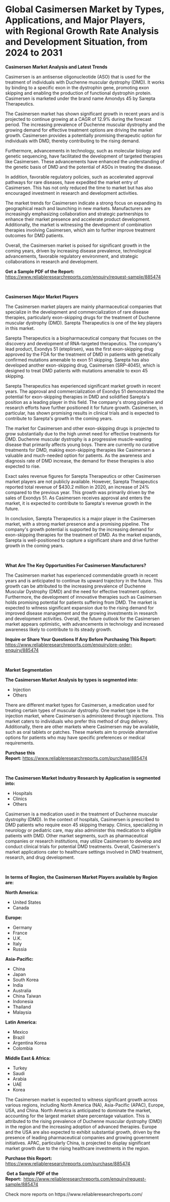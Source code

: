 <p><h1>Global Casimersen Market by Types, Applications, and Major Players, with Regional Growth Rate Analysis and Development Situation, from 2024 to 2031</h1></p><p><strong>Casimersen Market Analysis and Latest Trends</strong></p>
<p><p>Casimersen is an antisense oligonucleotide (ASO) that is used for the treatment of individuals with Duchenne muscular dystrophy (DMD). It works by binding to a specific exon in the dystrophin gene, promoting exon skipping and enabling the production of functional dystrophin protein. Casimersen is marketed under the brand name Amondys 45 by Sarepta Therapeutics.</p><p>The Casimersen market has shown significant growth in recent years and is projected to continue growing at a CAGR of 12.9% during the forecast period. The increasing prevalence of Duchenne muscular dystrophy and the growing demand for effective treatment options are driving the market growth. Casimersen provides a potentially promising therapeutic option for individuals with DMD, thereby contributing to the rising demand.</p><p>Furthermore, advancements in technology, such as molecular biology and genetic sequencing, have facilitated the development of targeted therapies like Casimersen. These advancements have enhanced the understanding of the genetic basis of DMD and the potential of ASOs in treating the disease.</p><p>In addition, favorable regulatory policies, such as accelerated approval pathways for rare diseases, have expedited the market entry of Casimersen. This has not only reduced the time to market but has also encouraged investment in research and development activities.</p><p>The market trends for Casimersen indicate a strong focus on expanding its geographical reach and launching in new markets. Manufacturers are increasingly emphasizing collaboration and strategic partnerships to enhance their market presence and accelerate product development. Additionally, the market is witnessing the development of combination therapies involving Casimersen, which aim to further improve treatment outcomes for DMD patients.</p><p>Overall, the Casimersen market is poised for significant growth in the coming years, driven by increasing disease prevalence, technological advancements, favorable regulatory environment, and strategic collaborations in research and development.</p></p>
<p><strong>Get a Sample PDF of the Report:&nbsp;</strong> <a href="https://www.reliableresearchreports.com/enquiry/request-sample/885474">https://www.reliableresearchreports.com/enquiry/request-sample/885474</a></p>
<p>&nbsp;</p>
<p><strong>Casimersen Major Market Players</strong></p>
<p><p>The Casimersen market players are mainly pharmaceutical companies that specialize in the development and commercialization of rare disease therapies, particularly exon-skipping drugs for the treatment of Duchenne muscular dystrophy (DMD). Sarepta Therapeutics is one of the key players in this market.</p><p>Sarepta Therapeutics is a biopharmaceutical company that focuses on the discovery and development of RNA-targeted therapeutics. The company's lead product, Exondys 51 (eteplirsen), was the first exon-skipping drug approved by the FDA for the treatment of DMD in patients with genetically confirmed mutations amenable to exon 51 skipping. Sarepta has also developed another exon-skipping drug, Casimersen (SRP-4045), which is designed to treat DMD patients with mutations amenable to exon 45 skipping.</p><p>Sarepta Therapeutics has experienced significant market growth in recent years. The approval and commercialization of Exondys 51 demonstrated the potential for exon-skipping therapies in DMD and solidified Sarepta's position as a leading player in this field. The company's strong pipeline and research efforts have further positioned it for future growth. Casimersen, in particular, has shown promising results in clinical trials and is expected to contribute to Sarepta's growth in the coming years.</p><p>The market for Casimersen and other exon-skipping drugs is projected to grow substantially due to the high unmet need for effective treatments for DMD. Duchenne muscular dystrophy is a progressive muscle-wasting disease that primarily affects young boys. There are currently no curative treatments for DMD, making exon-skipping therapies like Casimersen a valuable and much-needed option for patients. As the awareness and diagnosis rate of DMD increase, the demand for these therapies is also expected to rise.</p><p>Exact sales revenue figures for Sarepta Therapeutics or other Casimersen market players are not publicly available. However, Sarepta Therapeutics reported total revenue of $430.2 million in 2020, an increase of 24% compared to the previous year. This growth was primarily driven by the sales of Exondys 51. As Casimersen receives approval and enters the market, it is expected to contribute to Sarepta's revenue growth in the future.</p><p>In conclusion, Sarepta Therapeutics is a major player in the Casimersen market, with a strong market presence and a promising pipeline. The company's growth potential is supported by the increasing demand for exon-skipping therapies for the treatment of DMD. As the market expands, Sarepta is well-positioned to capture a significant share and drive further growth in the coming years.</p></p>
<p>&nbsp;</p>
<p><strong>What Are The Key Opportunities For Casimersen Manufacturers?</strong></p>
<p><p>The Casimersen market has experienced commendable growth in recent years and is anticipated to continue its upward trajectory in the future. This growth can be attributed to the increasing prevalence of Duchenne Muscular Dystrophy (DMD) and the need for effective treatment options. Furthermore, the development of innovative therapies such as Casimersen holds promising potential for patients suffering from DMD. The market is expected to witness significant expansion due to the rising demand for improved disease management and the growing investments in research and development activities. Overall, the future outlook for the Casimersen market appears optimistic, with advancements in technology and increased awareness likely to contribute to its steady growth.</p></p>
<p><strong>Inquire or Share Your Questions If Any Before Purchasing This Report:</strong> <a href="https://www.reliableresearchreports.com/enquiry/pre-order-enquiry/885474">https://www.reliableresearchreports.com/enquiry/pre-order-enquiry/885474</a></p>
<p>&nbsp;</p>
<p><strong>Market Segmentation</strong></p>
<p><strong>The Casimersen Market Analysis by types is segmented into:</strong></p>
<p><ul><li>Injection</li><li>Others</li></ul></p>
<p><p>There are different market types for Casimersen, a medication used for treating certain types of muscular dystrophy. One market type is the injection market, where Casimersen is administered through injections. This market caters to individuals who prefer this method of drug delivery. Additionally, there are other markets where Casimersen may be available, such as oral tablets or patches. These markets aim to provide alternative options for patients who may have specific preferences or medical requirements.</p></p>
<p><strong>Purchase this Report:&nbsp;</strong><a href="https://www.reliableresearchreports.com/purchase/885474">https://www.reliableresearchreports.com/purchase/885474</a></p>
<p>&nbsp;</p>
<p><strong>The Casimersen Market Industry Research by Application is segmented into:</strong></p>
<p><ul><li>Hospitals</li><li>Clinics</li><li>Others</li></ul></p>
<p><p>Casimersen is a medication used in the treatment of Duchenne muscular dystrophy (DMD). In the context of hospitals, Casimersen is prescribed to DMD patients who require exon 45 skipping therapy. Clinics, specializing in neurology or pediatric care, may also administer this medication to eligible patients with DMD. Other market segments, such as pharmaceutical companies or research institutions, may utilize Casimersen to develop and conduct clinical trials for potential DMD treatments. Overall, Casimersen's market applications cater to healthcare settings involved in DMD treatment, research, and drug development.</p></p>
<p>&nbsp;</p>
<p><strong>In terms of Region, the Casimersen Market Players available by Region are:</strong></p>
<p>
    <p> <strong> North America: </strong>
        <ul>
            <li>United States</li>
            <li>Canada</li>
        </ul>
        </p> 
    <p> <strong> Europe: </strong>
        <ul>
            <li>Germany</li>
            <li>France</li>
            <li>U.K.</li>
            <li>Italy</li>
            <li>Russia</li>
        </ul>
        </p> 
    <p> <strong> Asia-Pacific: </strong>
        <ul>
            <li>China</li>
            <li>Japan</li>
            <li>South Korea</li>
            <li>India</li>
            <li>Australia</li>
            <li>China Taiwan</li>
            <li>Indonesia</li>
            <li>Thailand</li>
            <li>Malaysia</li>
        </ul>
        </p> 
    <p> <strong> Latin America: </strong>
        <ul>
            <li>Mexico</li>
            <li>Brazil</li>
            <li>Argentina Korea</li>
            <li>Colombia</li>
        </ul>
        </p> 
    <p> <strong> Middle East & Africa: </strong>
        <ul>
            <li>Turkey</li>
            <li>Saudi</li>
            <li>Arabia</li>
            <li>UAE</li>
            <li>Korea</li>
        </ul>
    </p>
    </p>
<p><p>The Casimersen market is expected to witness significant growth across various regions, including North America (NA), Asia-Pacific (APAC), Europe, USA, and China. North America is anticipated to dominate the market, accounting for the largest market share percentage valuation. This is attributed to the rising prevalence of Duchenne muscular dystrophy (DMD) in the region and the increasing adoption of advanced therapies. Europe and the USA are also expected to exhibit substantial growth, driven by the presence of leading pharmaceutical companies and growing government initiatives. APAC, particularly China, is projected to display significant market growth due to the rising healthcare investments in the region.</p></p>
<p><strong>Purchase this Report: </strong><a href="https://www.reliableresearchreports.com/purchase/885474">https://www.reliableresearchreports.com/purchase/885474</a></p>
<p>&nbsp;<strong>Get a Sample PDF of the Report:&nbsp;&nbsp;</strong><a href="https://www.reliableresearchreports.com/enquiry/request-sample/885474">https://www.reliableresearchreports.com/enquiry/request-sample/885474</a></p>
<p><strong></strong></p>
<p>Check more reports on https://www.reliableresearchreports.com/</p>
